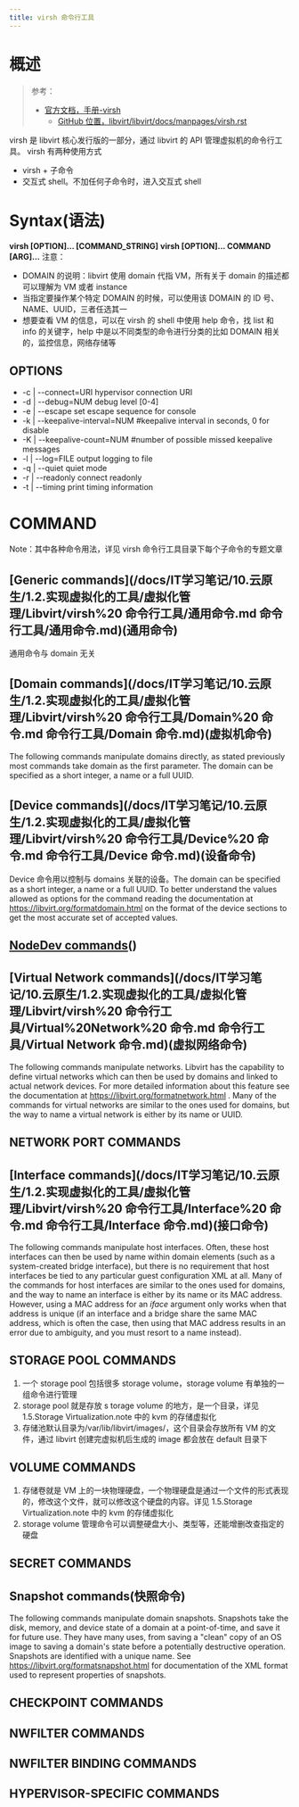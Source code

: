```yaml
---
title: virsh 命令行工具
---
```


# 概述

> 参考：
> - [官方文档，手册-virsh](https://libvirt.org/manpages/virsh.html)
>   - [GitHub 位置，libvirt/libvirt/docs/manpages/virsh.rst](https://github.com/libvirt/libvirt/blob/master/docs/manpages/virsh.rst)

virsh 是 libvirt 核心发行版的一部分，通过 libvirt 的 API 管理虚拟机的命令行工具。
virsh 有两种使用方式

- virsh + 子命令
- 交互式 shell。不加任何子命令时，进入交互式 shell

# Syntax(语法)

**virsh \[OPTION]... \[COMMAND_STRING]**
**virsh \[OPTION]... COMMAND \[ARG]...**
注意：

- DOMAIN 的说明：libvirt 使用 domain 代指 VM，所有关于 domain 的描述都可以理解为 VM 或者 instance
- 当指定要操作某个特定 DOMAIN 的时候，可以使用该 DOMAIN 的 ID 号、NAME、UUID，三者任选其一
- 想要查看 VM 的信息，可以在 virsh 的 shell 中使用 help 命令，找 list 和 info 的关键字，help 中是以不同类型的命令进行分类的比如 DOMAIN 相关的，监控信息，网络存储等

## OPTIONS

- -c | --connect=URI hypervisor connection URI
- -d | --debug=NUM debug level \[0-4]
- -e | --escape <char> set escape sequence for console
- -k | --keepalive-interval=NUM #keepalive interval in seconds, 0 for disable
- -K | --keepalive-count=NUM #number of possible missed keepalive messages
- -l | --log=FILE output logging to file
- -q | --quiet quiet mode
- -r | --readonly connect readonly
- -t | --timing print timing information

# COMMAND

Note：其中各种命令用法，详见 virsh 命令行工具目录下每个子命令的专题文章

## [Generic commands](/docs/IT学习笔记/10.云原生/1.2.实现虚拟化的工具/虚拟化管理/Libvirt/virsh%20 命令行工具/通用命令.md 命令行工具/通用命令.md)(通用命令)

通用命令与 domain 无关

## [Domain commands](/docs/IT学习笔记/10.云原生/1.2.实现虚拟化的工具/虚拟化管理/Libvirt/virsh%20 命令行工具/Domain%20 命令.md 命令行工具/Domain 命令.md)(虚拟机命令)

The following commands manipulate domains directly, as stated previously most commands take domain as the first parameter. The domain can be specified as a short integer, a name or a full UUID.

## [Device commands](/docs/IT学习笔记/10.云原生/1.2.实现虚拟化的工具/虚拟化管理/Libvirt/virsh%20 命令行工具/Device%20 命令.md 命令行工具/Device 命令.md)(设备命令)

Device 命令用以控制与 domains 关联的设备。The domain can be specified as a short integer, a name or a full UUID. To better understand the values allowed as options for the command reading the documentation at <https://libvirt.org/formatdomain.html> on the format of the device sections to get the most accurate set of accepted values.

## [NodeDev commands](https://libvirt.org/manpages/virsh.html#nodedev-commands)()

## [Virtual Network commands](/docs/IT学习笔记/10.云原生/1.2.实现虚拟化的工具/虚拟化管理/Libvirt/virsh%20 命令行工具/Virtual%20Network%20 命令.md 命令行工具/Virtual Network 命令.md)(虚拟网络命令)

The following commands manipulate networks. Libvirt has the capability to define virtual networks which can then be used by domains and linked to actual network devices. For more detailed information about this feature see the documentation at <https://libvirt.org/formatnetwork.html> . Many of the commands for virtual networks are similar to the ones used for domains, but the way to name a virtual network is either by its name or UUID.

## NETWORK PORT COMMANDS

## [Interface commands](/docs/IT学习笔记/10.云原生/1.2.实现虚拟化的工具/虚拟化管理/Libvirt/virsh%20 命令行工具/Interface%20 命令.md 命令行工具/Interface 命令.md)(接口命令)

The following commands manipulate host interfaces. Often, these host interfaces can then be used by name within domain <interface> elements (such as a system-created bridge interface), but there is no requirement that host interfaces be tied to any particular guest configuration XML at all.
Many of the commands for host interfaces are similar to the ones used for domains, and the way to name an interface is either by its name or its MAC address. However, using a MAC address for an _iface_ argument only works when that address is unique (if an interface and a bridge share the same MAC address, which is often the case, then using that MAC address results in an error due to ambiguity, and you must resort to a name instead).

## STORAGE POOL COMMANDS

1. 一个 storage pool 包括很多 storage volume，storage volume 有单独的一组命令进行管理
2. storage pool 就是存放 s torage volume 的地方，是一个目录，详见 1.5.Storage Virtualization.note 中的 kvm 的存储虚拟化
3. 存储池默认目录为/var/lib/libvirt/images/，这个目录会存放所有 VM 的文件，通过 libvirt 创建完虚拟机后生成的 image 都会放在 default 目录下

## VOLUME COMMANDS

1. 存储卷就是 VM 上的一块物理硬盘，一个物理硬盘是通过一个文件的形式表现的，修改这个文件，就可以修改这个硬盘的内容。详见 1.5.Storage Virtualization.note 中的 kvm 的存储虚拟化
2. storage volume 管理命令可以调整硬盘大小、类型等，还能增删改查指定的硬盘

## SECRET COMMANDS

## Snapshot commands(快照命令)

The following commands manipulate domain snapshots. Snapshots take the disk, memory, and device state of a domain at a point-of-time, and save it for future use. They have many uses, from saving a "clean" copy of an OS image to saving a domain's state before a potentially destructive operation. Snapshots are identified with a unique name. See <https://libvirt.org/formatsnapshot.html> for documentation of the XML format used to represent properties of snapshots.

## CHECKPOINT COMMANDS

## NWFILTER COMMANDS

## NWFILTER BINDING COMMANDS

## HYPERVISOR-SPECIFIC COMMANDS
